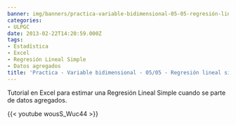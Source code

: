 ```yaml
---
banner: img/banners/practica-variable-bidimensional-05-05-regresión-lineal-simple-con-datos-agregados.jpg
categories:
- ULPGC
date: 2013-02-22T14:20:59.000Z
tags:
- Estadística
- Excel
- Regresión Lineal Simple
- Datos agregados
title: 'Practica - Variable bidimensional - 05/05 - Regresión lineal simple con datos agregados'
---
```


Tutorial en Excel para estimar una Regresión Lineal Simple cuando se parte de datos agregados.

{{< youtube wousS_Wuc44 >}}
